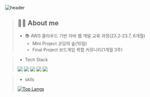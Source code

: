 
<!--
**jaeheeeKim/jaeheeeKim** is a ✨ _special_ ✨ repository because its `README.md` (this file) appears on your GitHub profile.

Here are some ideas to get you started:

- 🔭 I’m currently working on ...
- 🌱 I’m currently learning ...
- 👯 I’m looking to collaborate on ...
- 🤔 I’m looking for help with ...
- 💬 Ask me about ...
- 📫 How to reach me: ...
- 😄 Pronouns: ...
- ⚡ Fun fact: ...
-->
![header](https://capsule-render.vercel.app/api?type=waving&height=200&text=jaehee👏)
> ## 👩‍💻 About me
> - 📚 AWS 클라우드 기반 자바 웹 개발 교육 과정(23.2-23.7, 6개월)
>   - Mini Project 코딩의 숲(10일)
>   - Final Project 보드게임 복합 커뮤니티(1개월 3주)

> - Tech Stack
> <img src="https://img.shields.io/badge/JAVA-007396?style=for-the-badge&logo=java&logoColor=white">
> <img src="https://img.shields.io/badge/javascript-F7DF1E?style=for-the-badge&logo=javascript&logoColor=white">
> <img src="https://img.shields.io/badge/spring-6DB33F?style=for-the-badge&logo=spring&logoColor=white">
> <img src="https://img.shields.io/badge/Oracle-F80000?style=for-the-badge&logo=oracle&logoColor=white">
> <img src="https://img.shields.io/badge/AWS-%23FF9900.svg?style=for-the-badge&logo=amazon-aws&logoColor=white">

> - skils
> 
> [![Top Langs](https://github-readme-stats.vercel.app/api/top-langs/?username=jaeheeeKim&layout=compact)](https://github.com/jaeheeeKim/github-readme-stats)
